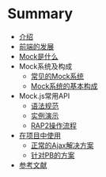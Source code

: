 # Summary

* [介绍](README.md)
* [前端的发展](qian-duan-de-fa-zhan.md)
* [Mock是什么](mockshi-shi-yao.md)
* Mock系统及构成
  * [常见的Mock系统](chang-jian-de-mock-xi-tong/chang-jian-de-mock-xi-tong.md)
  * [Mock系统的基本构成](chang-jian-de-mock-xi-tong/mockxi-tong-de-ji-ben-gou-cheng.md)
* Mock.js常用API
  * [语法规范](mockjschang-jian-de-api-shi-yong/yu-fa-gui-fan.md)
  * [实例演示](mockjschang-jian-de-api-shi-yong/shi-li-yan-shi.md)
  * [RAP2操作流程](mockjschang-jian-de-api-shi-yong/rap2cao-zuo-liu-cheng.md)
* [在项目中使用](zai-xiang-mu-zhong-shi-yong-mock-fu-wu.md)
  * [正常的Ajax解决方案](zheng-chang-de-ajax-jie-jue-fang-an.md)
  * [针对PB的方案](zhen-dui-pb-de-jie-jue-fang-an.md)
* [参考文献](can-kao-lian-jie.md)



